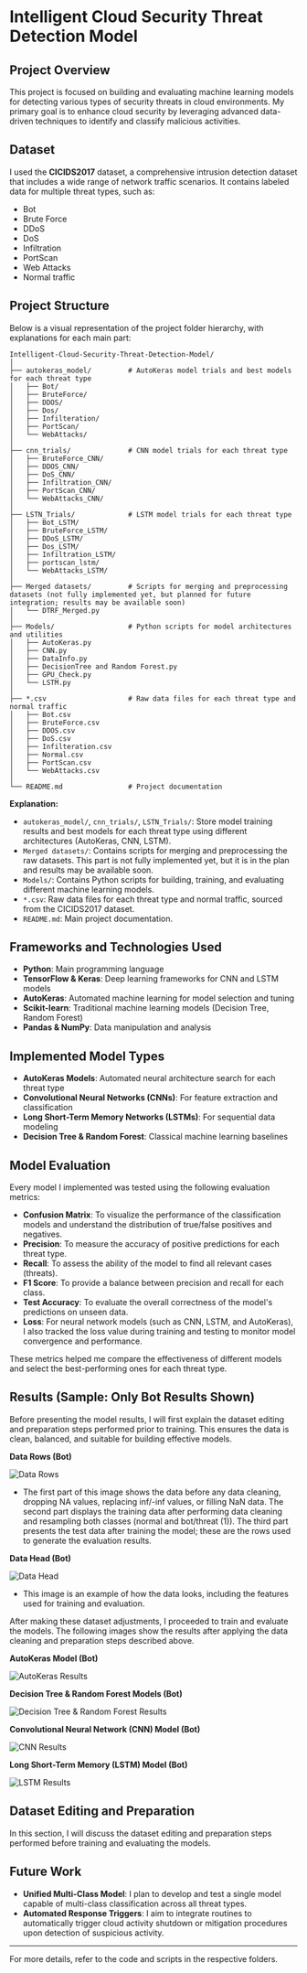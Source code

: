 # Intelligent Cloud Security Threat Detection Model

## Project Overview
This project is focused on building and evaluating machine learning models for detecting various types of security threats in cloud environments. My primary goal is to enhance cloud security by leveraging advanced data-driven techniques to identify and classify malicious activities.

## Dataset
I used the **CICIDS2017** dataset, a comprehensive intrusion detection dataset that includes a wide range of network traffic scenarios. It contains labeled data for multiple threat types, such as:
- Bot
- Brute Force
- DDoS
- DoS
- Infiltration
- PortScan
- Web Attacks
- Normal traffic

## Project Structure

Below is a visual representation of the project folder hierarchy, with explanations for each main part:

```
Intelligent-Cloud-Security-Threat-Detection-Model/
│
├── autokeras_model/         # AutoKeras model trials and best models for each threat type
│   ├── Bot/
│   ├── BruteForce/
│   ├── DDOS/
│   ├── Dos/
│   ├── Infilteration/
│   ├── PortScan/
│   └── WebAttacks/
│
├── cnn_trials/              # CNN model trials for each threat type
│   ├── BruteForce_CNN/
│   ├── DDOS_CNN/
│   ├── DoS_CNN/
│   ├── Infiltration_CNN/
│   ├── PortScan_CNN/
│   └── WebAttacks_CNN/
│
├── LSTN_Trials/             # LSTM model trials for each threat type
│   ├── Bot_LSTM/
│   ├── BruteForce_LSTM/
│   ├── DDoS_LSTM/
│   ├── Dos_LSTM/
│   ├── Infiltration_LSTM/
│   ├── portscan_lstm/
│   └── WebAttacks_LSTM/
│
├── Merged datasets/         # Scripts for merging and preprocessing datasets (not fully implemented yet, but planned for future integration; results may be available soon)
│   └── DTRF_Merged.py
│
├── Models/                  # Python scripts for model architectures and utilities
│   ├── AutoKeras.py
│   ├── CNN.py
│   ├── DataInfo.py
│   ├── DecisionTree and Random Forest.py
│   ├── GPU_Check.py
│   └── LSTM.py
│
├── *.csv                    # Raw data files for each threat type and normal traffic
│   ├── Bot.csv
│   ├── BruteForce.csv
│   ├── DDOS.csv
│   ├── DoS.csv
│   ├── Infilteration.csv
│   ├── Normal.csv
│   ├── PortScan.csv
│   └── WebAttacks.csv
│
└── README.md                # Project documentation
```

**Explanation:**
- `autokeras_model/`, `cnn_trials/`, `LSTN_Trials/`: Store model training results and best models for each threat type using different architectures (AutoKeras, CNN, LSTM).
- `Merged datasets/`: Contains scripts for merging and preprocessing the raw datasets. This part is not fully implemented yet, but it is in the plan and results may be available soon.
- `Models/`: Contains Python scripts for building, training, and evaluating different machine learning models.
- `*.csv`: Raw data files for each threat type and normal traffic, sourced from the CICIDS2017 dataset.
- `README.md`: Main project documentation.

## Frameworks and Technologies Used
- **Python**: Main programming language
- **TensorFlow & Keras**: Deep learning frameworks for CNN and LSTM models
- **AutoKeras**: Automated machine learning for model selection and tuning
- **Scikit-learn**: Traditional machine learning models (Decision Tree, Random Forest)
- **Pandas & NumPy**: Data manipulation and analysis

## Implemented Model Types
- **AutoKeras Models**: Automated neural architecture search for each threat type
- **Convolutional Neural Networks (CNNs)**: For feature extraction and classification
- **Long Short-Term Memory Networks (LSTMs)**: For sequential data modeling
- **Decision Tree & Random Forest**: Classical machine learning baselines

## Model Evaluation

Every model I implemented was tested using the following evaluation metrics:
- **Confusion Matrix**: To visualize the performance of the classification models and understand the distribution of true/false positives and negatives.
- **Precision**: To measure the accuracy of positive predictions for each threat type.
- **Recall**: To assess the ability of the model to find all relevant cases (threats).
- **F1 Score**: To provide a balance between precision and recall for each class.
- **Test Accuracy**: To evaluate the overall correctness of the model's predictions on unseen data.
- **Loss**: For neural network models (such as CNN, LSTM, and AutoKeras), I also tracked the loss value during training and testing to monitor model convergence and performance.

These metrics helped me compare the effectiveness of different models and select the best-performing ones for each threat type.

## Results (Sample: Only Bot Results Shown)

Before presenting the model results, I will first explain the dataset editing and preparation steps performed prior to training. This ensures the data is clean, balanced, and suitable for building effective models.

**Data Rows (Bot)**

![Data Rows](Results/Data%20rows.PNG)
- The first part of this image shows the data before any data cleaning, dropping NA values, replacing inf/-inf values, or filling NaN data. The second part displays the training data after performing data cleaning and resampling both classes (normal and bot/threat (1)). The third part presents the test data after training the model; these are the rows used to generate the evaluation results.

**Data Head (Bot)**

![Data Head](Results/data%20head.PNG)
- This image is an example of how the data looks, including the features used for training and evaluation.

After making these dataset adjustments, I proceeded to train and evaluate the models. The following images show the results after applying the data cleaning and preparation steps described above.

**AutoKeras Model (Bot)**

![AutoKeras Results](Results/AutoKeras.PNG)

**Decision Tree & Random Forest Models (Bot)**

![Decision Tree & Random Forest Results](Results/DT.PNG)

**Convolutional Neural Network (CNN) Model (Bot)**

![CNN Results](Results/cnn.PNG)

**Long Short-Term Memory (LSTM) Model (Bot)**

![LSTM Results](Results/LSTM.PNG)

## Dataset Editing and Preparation

In this section, I will discuss the dataset editing and preparation steps performed before training and evaluating the models.

## Future Work
- **Unified Multi-Class Model**: I plan to develop and test a single model capable of multi-class classification across all threat types.
- **Automated Response Triggers**: I aim to integrate routines to automatically trigger cloud activity shutdown or mitigation procedures upon detection of suspicious activity.

---
For more details, refer to the code and scripts in the respective folders.

